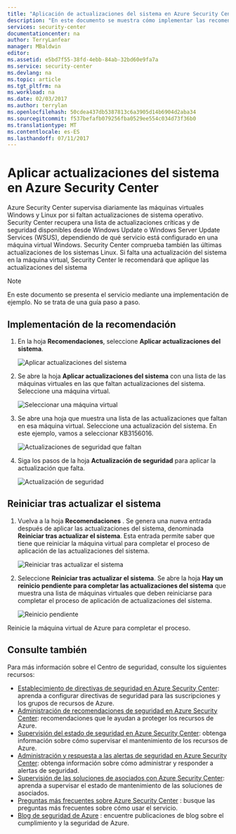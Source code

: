 ```yaml
---
title: "Aplicación de actualizaciones del sistema en Azure Security Center | Microsoft Docs"
description: "En este documento se muestra cómo implementar las recomendaciones de **Aplicar actualizaciones del sistema** y **Reiniciar tras actualizar el sistema** de Azure Security Center."
services: security-center
documentationcenter: na
author: TerryLanfear
manager: MBaldwin
editor: 
ms.assetid: e5bd7f55-38fd-4ebb-84ab-32bd60e9fa7a
ms.service: security-center
ms.devlang: na
ms.topic: article
ms.tgt_pltfrm: na
ms.workload: na
ms.date: 02/03/2017
ms.author: terrylan
ms.openlocfilehash: 50cdea437db5387813c6a3905d14b6904d2aba34
ms.sourcegitcommit: f537befafb079256fba0529ee554c034d73f36b0
ms.translationtype: MT
ms.contentlocale: es-ES
ms.lasthandoff: 07/11/2017
---
```

# <a name="apply-system-updates-in-azure-security-center"></a>Aplicar actualizaciones del sistema en Azure Security Center
Azure Security Center supervisa diariamente las máquinas virtuales Windows y Linux por si faltan actualizaciones de sistema operativo. Security Center recupera una lista de actualizaciones críticas y de seguridad disponibles desde Windows Update o Windows Server Update Services (WSUS), dependiendo de qué servicio está configurado en una máquina virtual Windows.  Security Center comprueba también las últimas actualizaciones de los sistemas Linux. Si falta una actualización del sistema en la máquina virtual, Security Center le recomendará que aplique las actualizaciones del sistema

> [!NOTE]
> En este documento se presenta el servicio mediante una implementación de ejemplo.  No se trata de una guía paso a paso.
>
>

## <a name="implement-the-recommendation"></a>Implementación de la recomendación
1. En la hoja **Recomendaciones**, seleccione **Aplicar actualizaciones del sistema**.

   ![Aplicar actualizaciones del sistema][1]
2. Se abre la hoja **Aplicar actualizaciones del sistema** con una lista de las máquinas virtuales en las que faltan actualizaciones del sistema. Seleccione una máquina virtual.

   ![Seleccionar una máquina virtual][2]
3. Se abre una hoja que muestra una lista de las actualizaciones que faltan en esa máquina virtual. Seleccione una actualización del sistema. En este ejemplo, vamos a seleccionar KB3156016.

   ![Actualizaciones de seguridad que faltan][3]

4. Siga los pasos de la hoja **Actualización de seguridad** para aplicar la actualización que falta.

   ![Actualización de seguridad][4]

## <a name="reboot-after-system-updates"></a>Reiniciar tras actualizar el sistema
1. Vuelva a la hoja **Recomendaciones** . Se genera una nueva entrada después de aplicar las actualizaciones del sistema, denominada **Reiniciar tras actualizar el sistema**. Esta entrada permite saber que tiene que reiniciar la máquina virtual para completar el proceso de aplicación de las actualizaciones del sistema.

   ![Reiniciar tras actualizar el sistema][5]
2. Seleccione **Reiniciar tras actualizar el sistema**. Se abre la hoja **Hay un reinicio pendiente para completar las actualizaciones del sistema** que muestra una lista de máquinas virtuales que deben reiniciarse para completar el proceso de aplicación de actualizaciones del sistema.

   ![Reinicio pendiente][6]

Reinicie la máquina virtual de Azure para completar el proceso.

## <a name="see-also"></a>Consulte también
Para más información sobre el Centro de seguridad, consulte los siguientes recursos:

* [Establecimiento de directivas de seguridad en Azure Security Center](security-center-policies.md): aprenda a configurar directivas de seguridad para las suscripciones y los grupos de recursos de Azure.
* [Administración de recomendaciones de seguridad en Azure Security Center](security-center-recommendations.md): recomendaciones que le ayudan a proteger los recursos de Azure.
* [Supervisión del estado de seguridad en Azure Security Center](security-center-monitoring.md): obtenga información sobre cómo supervisar el mantenimiento de los recursos de Azure.
* [Administración y respuesta a las alertas de seguridad en Azure Security Center](security-center-managing-and-responding-alerts.md): obtenga información sobre cómo administrar y responder a alertas de seguridad.
* [Supervisión de las soluciones de asociados con Azure Security Center](security-center-partner-solutions.md): aprenda a supervisar el estado de mantenimiento de las soluciones de asociados.
* [Preguntas más frecuentes sobre Azure Security Center](security-center-faq.md) : busque las preguntas más frecuentes sobre cómo usar el servicio.
* [Blog de seguridad de Azure](http://blogs.msdn.com/b/azuresecurity/) : encuentre publicaciones de blog sobre el cumplimiento y la seguridad de Azure.

<!--Image references-->
[1]: ./media/security-center-apply-system-updates/recommendation.png
[2]:./media/security-center-apply-system-updates/select-vm.png
[3]: ./media/security-center-apply-system-updates/missing-security-updates.png
[4]: ./media/security-center-apply-system-updates/security-update.png
[5]: ./media/security-center-apply-system-updates/reboot-after-system-updates.png
[6]: ./media/security-center-apply-system-updates/restart-pending.png

